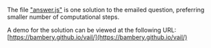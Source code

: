 The file ["answer.js"](https://github.com/bambery/vail/blob/main/answer.js) is one solution to the emailed question, preferring smaller number of computational steps.

A demo for the solution can be viewed at the following URL: [https://bambery.github.io/vail/](https://bambery.github.io/vail/)
